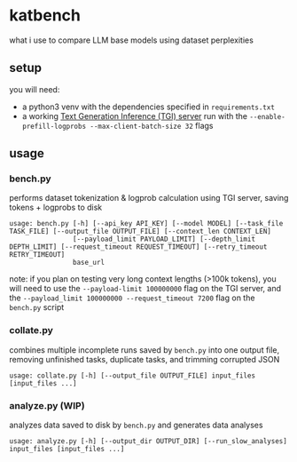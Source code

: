 # katbench
what i use to compare LLM base models using dataset perplexities

## setup

you will need:

- a python3 venv with the dependencies specified in `requirements.txt`
- a working [Text Generation Inference (TGI) server](https://huggingface.co/docs/text-generation-inference/en/index) run with the `--enable-prefill-logprobs --max-client-batch-size 32` flags

## usage

### bench.py

performs dataset tokenization & logprob calculation using TGI server, saving tokens + logprobs to disk

```
usage: bench.py [-h] [--api_key API_KEY] [--model MODEL] [--task_file TASK_FILE] [--output_file OUTPUT_FILE] [--context_len CONTEXT_LEN]
                [--payload_limit PAYLOAD_LIMIT] [--depth_limit DEPTH_LIMIT] [--request_timeout REQUEST_TIMEOUT] [--retry_timeout RETRY_TIMEOUT]
                base_url
```

note: if you plan on testing very long context lengths (>100k tokens), you will need to use the `--payload-limit 100000000` flag on the TGI server, and the `--payload_limit 100000000 --request_timeout 7200` flag on the `bench.py` script

### collate.py

combines multiple incomplete runs saved by `bench.py` into one output file, removing unfinished tasks, duplicate tasks, and trimming corrupted JSON

```
usage: collate.py [-h] [--output_file OUTPUT_FILE] input_files [input_files ...]
```

### analyze.py (WIP)

analyzes data saved to disk by `bench.py` and generates data analyses

```
usage: analyze.py [-h] [--output_dir OUTPUT_DIR] [--run_slow_analyses] input_files [input_files ...]
```